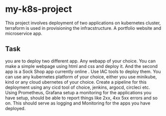 # my-k8s-project
This project involves deployment of two applications on kubernetes cluster, terraform is used in provisioning the infracstructure. 
A portfolio website and microservice app.
## Task
you are to deploy two different app.
Any webapp of your choice. You can make a simple webpage using html and css and deploy it.
And the second app is a Sock Shop app currently online .
Use IAC tools to deploy them. 
You can use any kubernetes platform of your choice, either you use minikube, kind or any cloud ubernetes of your choice.
Create a pipeline for this deployment using any cicd tool of choice, jenkins, argocd, circleci etc.
Using Prometheus, Grafana setup a monitoring for the applications you have setup, should be able to report things like 2xx, 4xx 5xx errors and so on. This should serve as logging and Monitoring for the apps you have deployed. 

